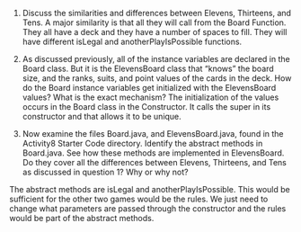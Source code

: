 1. Discuss the similarities and differences between Elevens, Thirteens, and Tens. 
A major similarity is that all they will call from the Board Function. They all have a deck and they have a number of spaces to fill. They will have different isLegal and anotherPlayIsPossible functions. 

2. As discussed previously, all of the instance variables are declared in the Board class. But it is the
ElevensBoard class that “knows” the board size, and the ranks, suits, and point values of the
cards in the deck. How do the Board instance variables get initialized with the ElevensBoard
values? What is the exact mechanism?
The initialization of the values occurs in the Board class in the Constructor. It calls the super in its constructor and that allows it to be unique.  

3. Now examine the files Board.java, and ElevensBoard.java, found in the Activity8
Starter Code directory. Identify the abstract methods in Board.java. See how these
methods are implemented in ElevensBoard. Do they cover all the differences between Elevens,
Thirteens, and Tens as discussed in question 1? Why or why not?

The abstract methods are isLegal and anotherPlayIsPossible. This would be sufficient for the other two games would be the rules. We just need to change what parameters are passed through the constructor and the rules would be part of the abstract methods. 
